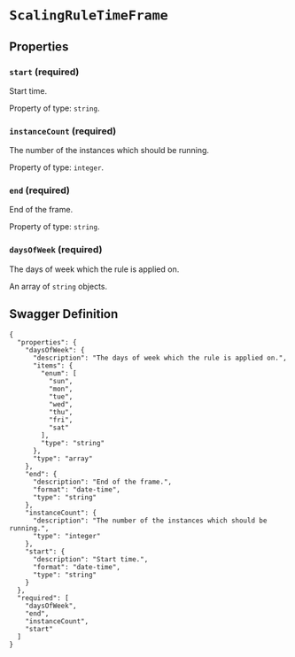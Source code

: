 # `ScalingRuleTimeFrame` #







## Properties ##

### `start` (required) ###

Start time.


Property of type: `string`.




### `instanceCount` (required) ###

The number of the instances which should be running.


Property of type: `integer`.




### `end` (required) ###

End of the frame.


Property of type: `string`.




### `daysOfWeek` (required) ###

The days of week which the rule is applied on.


An array of 
`string` objects.





## Swagger Definition ##

    {
      "properties": {
        "daysOfWeek": {
          "description": "The days of week which the rule is applied on.", 
          "items": {
            "enum": [
              "sun", 
              "mon", 
              "tue", 
              "wed", 
              "thu", 
              "fri", 
              "sat"
            ], 
            "type": "string"
          }, 
          "type": "array"
        }, 
        "end": {
          "description": "End of the frame.", 
          "format": "date-time", 
          "type": "string"
        }, 
        "instanceCount": {
          "description": "The number of the instances which should be running.", 
          "type": "integer"
        }, 
        "start": {
          "description": "Start time.", 
          "format": "date-time", 
          "type": "string"
        }
      }, 
      "required": [
        "daysOfWeek", 
        "end", 
        "instanceCount", 
        "start"
      ]
    }
